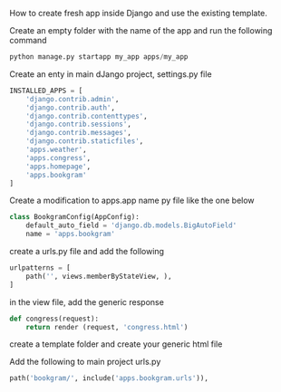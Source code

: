 How to create fresh app inside Django and use the existing template. 

Create an empty folder with the name of the app and run the following command

```python
python manage.py startapp my_app apps/my_app
```

Create an enty in main dJango project, settings.py file
```python
INSTALLED_APPS = [
    'django.contrib.admin',
    'django.contrib.auth',
    'django.contrib.contenttypes',
    'django.contrib.sessions',
    'django.contrib.messages',
    'django.contrib.staticfiles',
    'apps.weather',
    'apps.congress',
    'apps.homepage',
    'apps.bookgram'
]
```
Create a modification to apps.app name py file like the one below
```python
class BookgramConfig(AppConfig):
    default_auto_field = 'django.db.models.BigAutoField'
    name = 'apps.bookgram'
```

create a urls.py file and add the following

```python
urlpatterns = [
    path('', views.memberByStateView, ),
]
```

in the view file, add the generic response

```python
def congress(request):
    return render (request, 'congress.html')
```

create a template folder and create your generic html file

Add the following to main project urls.py

```python
path('bookgram/', include('apps.bookgram.urls')),
```